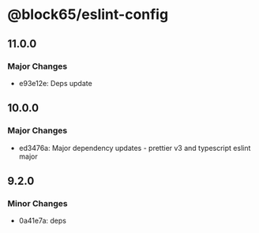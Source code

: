 # @block65/eslint-config

## 11.0.0

### Major Changes

- e93e12e: Deps update

## 10.0.0

### Major Changes

- ed3476a: Major dependency updates - prettier v3 and typescript eslint major

## 9.2.0

### Minor Changes

- 0a41e7a: deps

